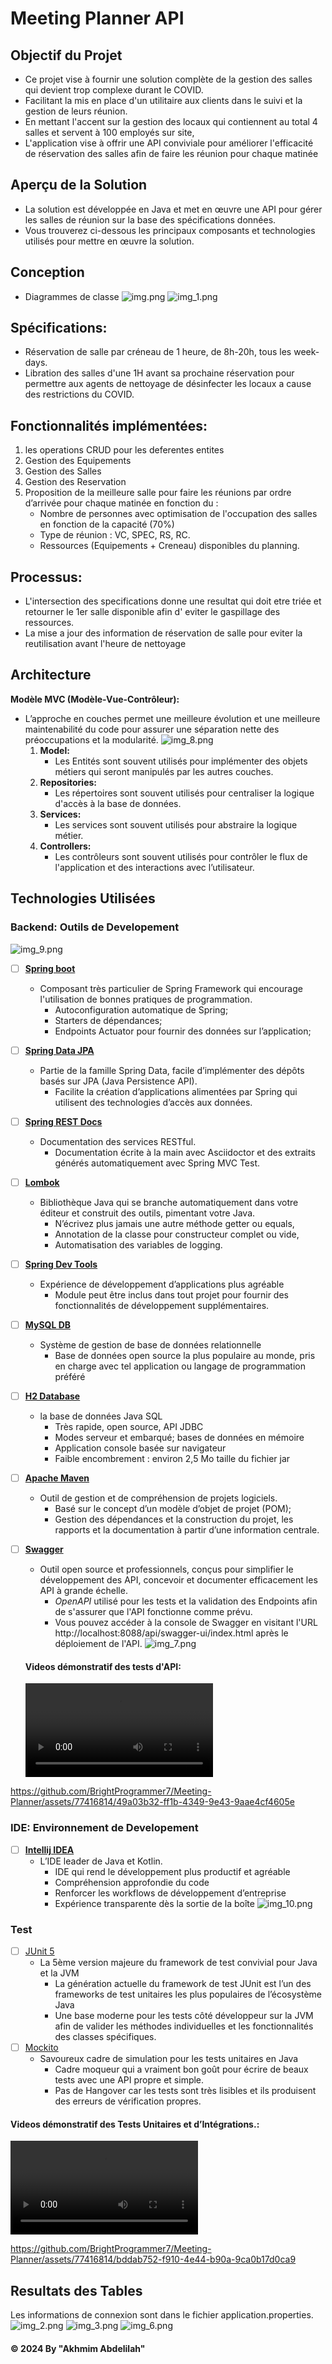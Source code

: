 # Meeting Planner API

## Objectif du Projet

- Ce projet vise à fournir une solution complète de la gestion des salles qui devient trop complexe durant le COVID.
- Facilitant la mis en place d'un utilitaire aux clients dans le suivi et la gestion de leurs réunion.
- En mettant l'accent sur la gestion des locaux qui contiennent au total 4 salles et servent à 100 employés sur site,
- L'application vise à offrir une API conviviale pour améliorer l'efficacité de réservation des salles afin de faire les
  réunion pour chaque matinée

## Aperçu de la Solution

- La solution est développée en Java et met en œuvre une API pour gérer les salles de réunion sur la base des
  spécifications données.
- Vous trouverez ci-dessous les principaux composants et technologies utilisés pour mettre en œuvre la solution.

## Conception

- Diagrammes de classe
  ![img.png](img.png)
  ![img_1.png](img_1.png)

## Spécifications:

- Réservation de salle par créneau de 1 heure, de 8h-20h, tous les week-days.
- Libration des salles d'une 1H avant sa prochaine réservation pour permettre aux agents de nettoyage de désinfecter les
  locaux a cause des restrictions du COVID.

## Fonctionnalités implémentées:

1. les operations CRUD pour les deferentes entites
2. Gestion des Equipements
3. Gestion des Salles
3. Gestion des Reservation
4. Proposition de la meilleure salle pour faire les réunions par ordre d’arrivée pour chaque matinée en fonction du :
    - Nombre de personnes avec optimisation de l'occupation des salles en fonction de la capacité (70%)
    - Type de réunion : VC, SPEC, RS, RC.
    - Ressources (Equipements + Creneau) disponibles du planning.

## Processus:

- L'intersection des specifications donne une resultat qui doit etre triée et retourner le 1er salle disponible afin d'
  eviter le gaspillage des ressources.
- La mise a jour des information de réservation de salle pour eviter la reutilisation avant l'heure de nettoyage

## Architecture

**Modèle MVC (Modèle-Vue-Contrôleur):**

- L’approche en couches permet une meilleure évolution et une meilleure maintenabilité du code pour assurer une
  séparation nette des préoccupations et la modularité.
  ![img_8.png](img_8.png)
    1. **Model:**
        - Les Entités sont souvent utilisés pour implémenter des objets métiers qui seront manipulés par les autres
          couches.
    2. **Repositories:**
        - Les répertoires sont souvent utilisés pour centraliser la logique d'accès à la base de données.
    3. **Services:**
        - Les services sont souvent utilisés pour abstraire la logique métier.
    4. **Controllers:**
        - Les contrôleurs sont souvent utilisés pour contrôler le flux de l'application et des interactions avec
          l’utilisateur.

## Technologies Utilisées

### Backend: Outils de Developement

![img_9.png](img_9.png)

- [ ] **[Spring boot](https://spring.io/projects/spring-boot)**
    - Composant très particulier de Spring Framework qui encourage l'utilisation de bonnes pratiques de programmation.
        - Autoconfiguration automatique de Spring;
        - Starters de dépendances;
        - Endpoints Actuator pour fournir des données sur l’application;

- [ ] **[Spring Data JPA](https://spring.io/projects/spring-data-jpa/)**
    - Partie de la famille Spring Data, facile d’implémenter des dépôts basés sur JPA (Java Persistence API).
        - Facilite la création d’applications alimentées par Spring qui utilisent des technologies d’accès aux données.

- [ ] **[Spring REST Docs](https://spring.io/projects/spring-restdocs)**
    - Documentation des services RESTful.
        - Documentation écrite à la main avec Asciidoctor et des extraits générés automatiquement avec Spring MVC Test.

- [ ] **[Lombok](https://projectlombok.org/)**
    - Bibliothèque Java qui se branche automatiquement dans votre éditeur et construit des outils, pimentant votre Java.
       - N’écrivez plus jamais une autre méthode getter ou equals, 
       - Annotation de la classe pour constructeur complet ou vide, 
       - Automatisation des variables de logging.

- [ ] **[Spring Dev Tools](https://docs.spring.io/spring-boot/reference/using/devtools.html)**
    - Expérience de développement d’applications plus agréable
        - Module peut être inclus dans tout projet pour fournir des fonctionnalités de développement supplémentaires.

- [ ] **[MySQL DB](https://www.mysql.com/)**
    - Système de gestion de base de données relationnelle
        - Base de données open source la plus populaire au monde, pris en charge avec tel application ou langage de
          programmation préféré
      
- [ ] **[H2 Database](https://h2database.com/)**
    - la base de données Java SQL
        - Très rapide, open source, API JDBC 
        - Modes serveur et embarqué; bases de données en mémoire 
        - Application console basée sur navigateur 
        - Faible encombrement : environ 2,5 Mo taille du fichier jar
      
- [ ] **[Apache Maven](https://maven.apache.org/)**
  - Outil de gestion et de compréhension de projets logiciels.
    - Basé sur le concept d’un modèle d’objet de projet (POM);
    - Gestion des dépendances et la construction du projet, les rapports et la documentation à partir d’une information centrale.

- [ ] **[Swagger](https://swagger.io/)**
    - Outil open source et professionnels, conçus pour simplifier le développement des API, concevoir et documenter
      efficacement les API à grande échelle.
        - *OpenAPI* utilisé pour les tests et la validation des Endpoints afin de s'assurer que l'API fonctionne comme
          prévu.
        - Vous pouvez accéder à la console de Swagger en visitant l'URL http://localhost:8088/api/swagger-ui/index.html après le déploiement de l'API.
          ![img_7.png](img_7.png)

  #### **Videos démonstratif des tests d'API:**
  ![Demo APIs](Demo%20APIs.mp4)

https://github.com/BrightProgrammer7/Meeting-Planner/assets/77416814/49a03b32-ff1b-4349-9e43-9aae4cf4605e


### IDE: Environnement de Developement

- [ ] **[Intellij IDEA](https://www.jetbrains.com/idea/)**
    - L’IDE leader de Java et Kotlin.
        - IDE qui rend le développement plus productif et agréable
        - Compréhension approfondie du code
        - Renforcer les workflows de développement d’entreprise
        - Expérience transparente dès la sortie de la boîte
          ![img_10.png](img_10.png)

### Test

- [ ] [JUnit 5](http://junit.org/junit5/)
    - La 5ème version majeure du framework de test convivial pour Java et la JVM
        - La génération actuelle du framework de test JUnit est l’un des frameworks de test unitaires les plus
          populaires de l’écosystème Java
        - Une base moderne pour les tests côté développeur sur la JVM afin de valider les méthodes individuelles et les
          fonctionnalités des classes spécifiques.
- [ ] [Mockito](https://site.mockito.org/)
    - Savoureux cadre de simulation pour les tests unitaires en Java
        - Cadre moqueur qui a vraiment bon goût pour écrire de beaux tests avec une API propre et simple.
        - Pas de Hangover car les tests sont très lisibles et ils produisent des erreurs de vérification propres.

#### **Videos démonstratif des Tests Unitaires et d’Intégrations.:**

![Demo Tests](Demo%20Tests.mp4)

https://github.com/BrightProgrammer7/Meeting-Planner/assets/77416814/bddab752-f910-4e44-b90a-9ca0b17d0ca9


## Resultats des Tables
Les informations de connexion sont dans le fichier application.properties.
![img_2.png](img_2.png)
![img_3.png](img_3.png)
![img_6.png](img_6.png)

#### © 2024 By "Akhmim Abdelilah"
